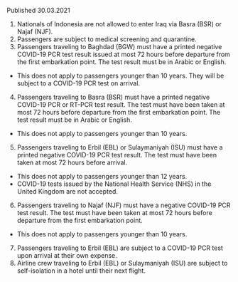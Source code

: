 Published 30.03.2021
1. Nationals of Indonesia are not allowed to enter Iraq via Basra (BSR) or Najaf (NJF).
2. Passengers are subject to medical screening and quarantine.
3. Passengers traveling to Baghdad (BGW) must have a printed negative COVID-19 PCR test result issued at most 72 hours before departure from the first embarkation point. The test result must be in Arabic or English.
- This does not apply to passengers younger than 10 years. They will be subject to a COVID-19 PCR test on arrival.
4. Passengers traveling to Basra (BSR) must have a printed negative COVID-19 PCR or RT-PCR test result. The test must have been taken at most 72 hours before departure from the first embarkation point. The test result must be in Arabic or English.
- This does not apply to passengers younger than 10 years.
5. Passengers traveling to Erbil (EBL) or Sulaymaniyah (ISU) must have a printed negative COVID-19 PCR test result. The test must have been taken at most 72 hours before arrival. 
- This does not apply to passengers younger than 12 years.
- COVID-19 tests issued by the National Health Service (NHS) in the United Kingdom are not accepted.
6. Passengers traveling to Najaf (NJF) must have a negative COVID-19 PCR test result. The test must have been taken at most 72 hours before departure from the first embarkation point.
- This does not apply to passengers younger than 10 years.
7. Passengers traveling to Erbil (EBL) are subject to a COVID-19 PCR test upon arrival at their own expense.
8. Airline crew traveling to Erbil (EBL) or Sulaymaniyah (ISU) are subject to self-isolation in a hotel until their next flight.

